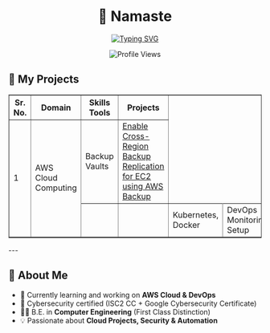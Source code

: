 <h1 align="center">👋 Namaste</h1>

<p align="center">
  <a href="https://git.io/typing-svg">
    <img src="https://readme-typing-svg.demolab.com?font=Iceland&size=45&pause=1000&color=F75407&center=true&vCenter=true&width=1000&height=60&lines=I+am+AWS+Cloud+and+DevOps+Engineer!" alt="Typing SVG" />
  </a>
</p>

<p align="center">
  <img src="https://komarev.com/ghpvc/?username=koustubhjuvekar&label=Profile%20Views&color=0e75b6&style=flat" alt="Profile Views" />
</p>

## 📑 My Projects

<table border="1">
  <tr>
    <th>Sr. No.</th>
    <th>Domain</th>
    <th>Skills Tools</th>
    <th>Projects</th>
  </tr>
  <tr>
    <td rowspan="2">1</td>   <!-- 👈 yaha rowspan -->
    <td rowspan="2">AWS Cloud Computing</td>
    <td>Backup Vaults</td>
    <td><a href="[#]https://github.com/koustubhjuvekar/My-Projects/tree/d77d8dc30f6f315d006c1905d5e9dd41f419c6aa/Project%20-%201">Enable Cross-Region Backup Replication for EC2 using AWS Backup</a></td>
  </tr>
  <tr>
    <td></td>   
    <td></td>
    <td>Kubernetes, Docker</td>
    <td>DevOps Monitoring Setup</td>
  </tr>
</table>
---


## 🚀 About Me  
- 🌱 Currently learning and working on **AWS Cloud & DevOps**  
- 🔐 Cybersecurity certified (ISC2 CC + Google Cybersecurity Certificate)  
- 👨‍🎓 B.E. in **Computer Engineering** (First Class Distinction)  
- 💡 Passionate about **Cloud Projects, Security & Automation**  
